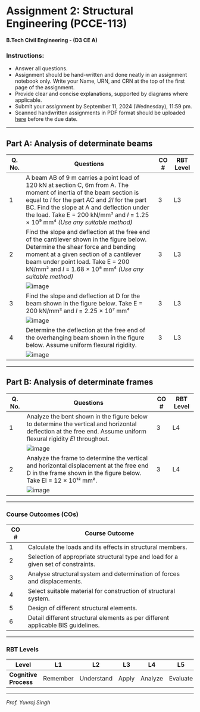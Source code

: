 # **Assignment 2: Structural Engineering (PCCE-113)**
**B.Tech Civil Engineering - (D3 CE A)**

### **Instructions:**
- Answer all questions.
- Assignment should be hand-written and done neatly in an assignment notebook only. Write your Name, URN, and CRN at the top of the first page of the assignment.
- Provide clear and concise explanations, supported by diagrams where applicable.
- Submit your assignment by September 11, 2024 (Wednesday), 11:59 pm.
- Scanned handwritten assignments in PDF format should be uploaded [here](https://guru.gndec.ac.in/guru/mod/assign/view.php?id=786) before the due date.

---

## Part A: Analysis of determinate beams

| **Q. No.** | **Questions**                                                                                         | **CO #** | **RBT Level** |
|------------|--------------------------------------------------------------------------------------------------------|----------|---------------|
| 1          | A beam AB of 9 m carries a point load of 120 kN at section C, 6m from A. The moment of inertia of the beam section is equal to *I* for the part AC and *2I* for the part BC. Find the slope at A and deflection under the load. Take E = 200 kN/mm² and *I* = 1.25 × 10⁹ mm⁴ *(Use any suitable method)* | 3        | L3            |
| 2          | Find the slope and deflection at the free end of the cantilever shown in the figure below. Determine the shear force and bending moment at a given section of a cantilever beam under point load. Take E = 200 kN/mm² and *I* = 1.68 × 10⁸ mm⁴ *(Use any suitable method)*  | 3        | L3            |
| | ![image](https://github.com/user-attachments/assets/0d5ad0fa-d022-40dd-9214-88d3852c266e) | | |
| 3          | Find the slope and deflection at D for the beam shown in the figure below. Take E = 200 kN/mm² and *I* = 2.25 × 10⁷ mm⁴  | 3        | L3            |
| | ![image](https://github.com/user-attachments/assets/44bf8fc5-46e5-45a1-bed3-f7a44c0e8124) | | |
| 4          | Determine the deflection at the free end of the overhanging beam shown in the figure below. Assume uniform flexural rigidity.  | 3        | L3            |
| | ![image](https://github.com/user-attachments/assets/f4b779f8-03a3-40df-94f8-b393b927b214) | | |

---

## Part B: Analysis of determinate frames

| **Q. No.** | **Questions**                                                                                         | **CO #** | **RBT Level** |
|------------|--------------------------------------------------------------------------------------------------------|----------|---------------|
| 1          | Analyze the bent shown in the figure below to determine the vertical and horizontal deflection at the free end. Assume uniform flexural rigidity *EI* throughout.  | 3      | L4            |
| | ![image](https://github.com/user-attachments/assets/ad7fa1bf-31c0-442d-9f79-6a040492f058) | | |
| 2          | Analyze the frame to determine the vertical and horizontal displacement at the free end D in the frame shown in the figure below. Take EI = 12 × 10¹² mm².  | 3        | L4    |
| | ![image](https://github.com/user-attachments/assets/a6e5bf3a-845e-4215-8537-eb189d1d0c76)  | | | 

---

### Course Outcomes (COs)

| **CO #** | **Course Outcome**                                                                                         |
|----------|------------------------------------------------------------------------------------------------------------|
| 1        | Calculate the loads and its effects in structural members.                                                |
| 2        | Selection of appropriate structural type and load for a given set of constraints.                         |
| 3        | Analyse structural system and determination of forces and displacements.                                  |
| 4        | Select suitable material for construction of structural system.                                           |
| 5        | Design of different structural elements.                                                                   |
| 6        | Detail different structural elements as per different applicable BIS guidelines.                          |

---

### RBT Levels

| **Level**            | L1       | L2         | L3      | L4      | L5      | L6      |
|----------------------|----------|------------|---------|---------|---------|---------|
| **Cognitive Process** | Remember | Understand | Apply   | Analyze | Evaluate| Create  |

---

*Prof. Yuvraj Singh*
